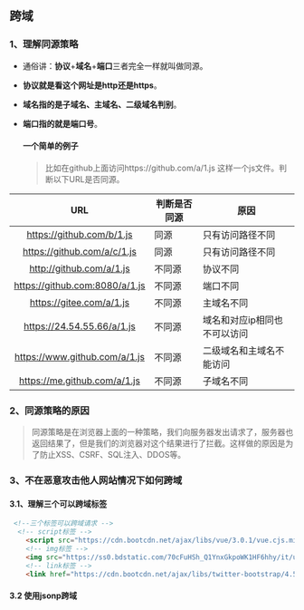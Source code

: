 ## 跨域

### 1、理解同源策略

- 通俗讲：**协议**+**域名**+**端口**三者完全一样就叫做同源。

- **协议就是看这个网址是http还是https**。

- **域名指的是子域名、主域名、二级域名判别**。

- **端口指的就是端口号**。

  #### 一个简单的例子

  > 比如在github上面访问https://github.com/a/1.js 这样一个js文件。判断以下URL是否同源。

|              URL               | 判断是否同源 | 原因                         |
| :----------------------------: | ------------ | ---------------------------- |
|   https://github.com/b/1.js    | 同源         | 只有访问路径不同             |
|  https://github.com/a/c/1.js   | 同源         | 只有访问路径不同             |
|    http://github.com/a/1.js    | 不同源       | 协议不同                     |
| https://github.com:8080/a/1.js | 不同源       | 端口不同                     |
|    https://gitee.com/a/1.js    | 不同源       | 主域名不同                   |
|   https://24.54.55.66/a/1.js   | 不同源       | 域名和对应ip相同也不可以访问 |
| https://www.github.com/a/1.js  | 不同源       | 二级域名和主域名不能访问     |
|  https://me.github.com/a/1.js  | 不同源       | 子域名不同                   |

### 2、同源策略的原因

> 同源策略是在浏览器上面的一种策略，我们向服务器发出请求了，服务器也返回结果了，但是我们的浏览器对这个结果进行了拦截。这样做的原因是为了防止XSS、CSRF、SQL注入、DDOS等。

### 3、不在恶意攻击他人网站情况下如何跨域

#### 3.1、理解三个可以跨域标签

```html
 <!--三个标签可以跨域请求 -->
  <!-- script标签 -->
    <script src="https://cdn.bootcdn.net/ajax/libs/vue/3.0.1/vue.cjs.min.js"></script>
    <!-- img标签 -->
    <img src="https://ss0.bdstatic.com/70cFuHSh_Q1YnxGkpoWK1HF6hhy/it/u=341802306,419856862&fm=26&gp=0.jpg">
    <!-- link标签 -->
    <link href="https://cdn.bootcdn.net/ajax/libs/twitter-bootstrap/4.5.3/css/bootstrap-grid.min.css" rel="stylesheet">

```

#### 3.2 使用jsonp跨域

